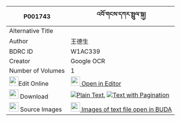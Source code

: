 |P001743|འབོ་གངས་དཀར་སྤྲུལ་སྐུ། 
| --- | --- 
|Alternative Title |
|Author| 王德生
|BDRC ID | W1AC339
|Creator | Google OCR
|Number of Volumes| 1
|<img width="25" src="https://img.icons8.com/color/25/000000/edit-property.png">Edit Online| [<img width="25" src="https://avatars.githubusercontent.com/u/45091458?s=200&v=4"> Open in Editor](http://editor.openpecha.org/P001743)
|<img width="25" src="https://img.icons8.com/fluent/48/000000/download-2.png"/>  Download | [![](https://img.icons8.com/color/20/000000/txt.png)Plain Text](https://github.com/Openpecha/P001743/releases/download/v1/bo_gangkar_tulku_plain_P001743.zip), [![](https://img.icons8.com/color/20/000000/txt.png)Text with Pagination](https://github.com/Openpecha/P001743/releases/download/v1/bo_gangkar_tulku_pages_P001743.zip)
|<img width="25" src="https://img.icons8.com/plasticine/100/000000/pictures-folder.png"/>  Source Images | [<img width="25" src="https://library.bdrc.io/icons/BUDA-small.svg"> Images of text file open in BUDA](https://library.bdrc.io/show/bdr:W1AC339)